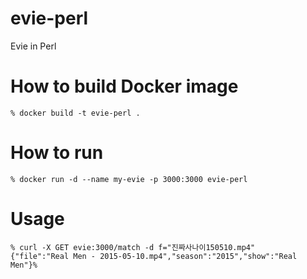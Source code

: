 # evie-perl
Evie in Perl

# How to build Docker image
```shell
% docker build -t evie-perl .
```

# How to run
```shell
% docker run -d --name my-evie -p 3000:3000 evie-perl
```

# Usage
```shell
% curl -X GET evie:3000/match -d f="진짜사나이150510.mp4"
{"file":"Real Men - 2015-05-10.mp4","season":"2015","show":"Real Men"}%
```

